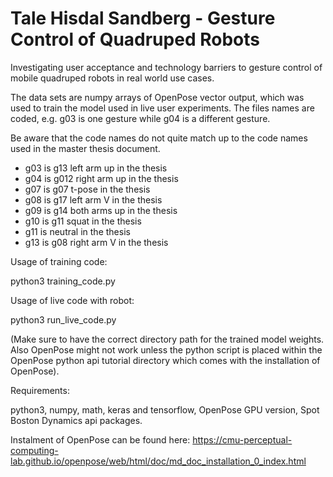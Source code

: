 
# Tale Hisdal Sandberg - Gesture Control of Quadruped Robots

Investigating user acceptance and technology barriers to gesture control of mobile quadruped robots in real world use cases.



The data sets are numpy arrays of OpenPose vector output, which was used to train the model used in live user experiments.
The files names are coded, e.g. g03 is one gesture while g04 is a different gesture. 


Be aware that the code names do not quite match up to the code names used in the master thesis document.

- g03 is g13 left arm up in the thesis
- g04 is g012 right arm up in the thesis
- g07 is g07 t-pose in the thesis
- g08 is g17 left arm V in the thesis
- g09 is g14 both arms up in the thesis
- g10 is g11 squat in the thesis
- g11 is neutral in the thesis
- g13 is g08 right arm V in the thesis




Usage of training code:

python3 training_code.py

Usage of live code with robot:

python3 run_live_code.py

(Make sure to have the correct directory path for the trained model weights. Also OpenPose might not work unless the python script is placed within the OpenPose python api tutorial directory which comes with the installation of OpenPose).


Requirements:

python3, numpy, math, keras and tensorflow, OpenPose GPU version, Spot Boston Dynamics api packages.


Instalment of OpenPose can be found here:
https://cmu-perceptual-computing-lab.github.io/openpose/web/html/doc/md_doc_installation_0_index.html
